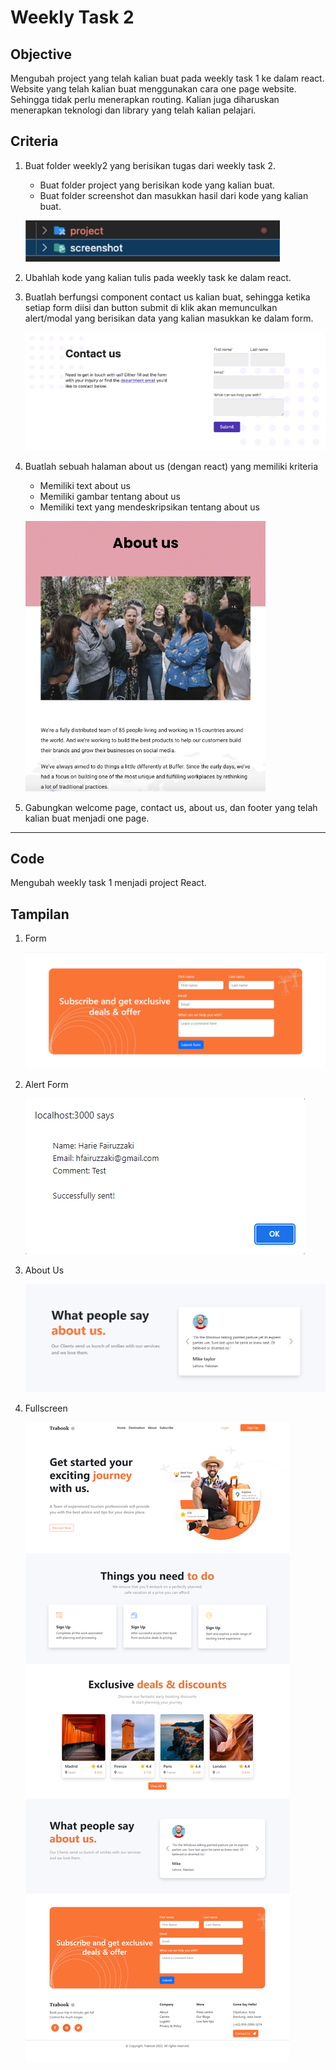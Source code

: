 # Weekly Task 2

## Objective

Mengubah project yang telah kalian buat pada weekly task 1 ke dalam react. Website yang telah kalian buat menggunakan cara one page website. Sehingga tidak perlu menerapkan routing. Kalian juga diharuskan menerapkan teknologi dan library yang telah kalian pelajari.

## Criteria

1.  Buat folder weekly2 yang berisikan tugas dari weekly task 2.

    - Buat folder project yang berisikan kode yang kalian buat.
    - Buat folder screenshot dan masukkan hasil dari kode yang kalian buat.

    ![structure folder](./soal/contoh-structure-folder.png)

2.  Ubahlah kode yang kalian tulis pada weekly task ke dalam react.
3.  Buatlah berfungsi component contact us kalian buat, sehingga ketika setiap form diisi dan button submit di klik akan memunculkan alert/modal yang berisikan data yang kalian masukkan ke dalam form.

    ![form](./soal/contoh-tampilan-form.png)

4.  Buatlah sebuah halaman about us (dengan react) yang memiliki kriteria

    - Memiliki text about us
    - Memiliki gambar tentang about us
    - Memiliki text yang mendeskripsikan tentang about us

    ![about us](./soal/contoh-tampilan-about-us.png)

5.  Gabungkan welcome page, contact us, about us, dan footer yang telah kalian buat menjadi one page.

---

## Code

Mengubah weekly task 1 menjadi project React.

## Tampilan

1. Form

   ![Form](./screenshot/form.png)

2. Alert Form

   ![Alert](./screenshot/alert-form.png)

3. About Us

   ![About Us](./screenshot/about-us.png)

4. Fullscreen

   ![Fullscreen](./screenshot/fullscreen.png)
